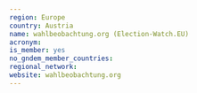 ```yaml
---
region: Europe
country: Austria
name: wahlbeobachtung.org (Election-Watch.EU)
acronym: 
is_member: yes
no_gndem_member_countries: 
regional_network: 
website: wahlbeobachtung.org
---
```

